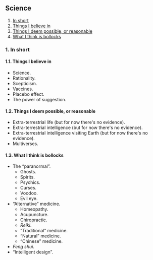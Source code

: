 ## Science

1. [In short](#1-in-short)
  1. [Things I believe in](#11-things-i-believe-in)
  1. [Things I deem possible, or reasonable](#12-things-i-deem-possible-or-reasonable)
  1. [What I think is bollocks](#13-what-i-think-is-bollocks)

### 1. In short

#### 1.1. Things I believe in

* Science.
* Rationality.
* Scepticism.
* Vaccines.
* Placebo effect.
* The power of suggestion.

#### 1.2. Things I deem possible, or reasonable

* Extra-terrestrial life (but for now there's no evidence).
* Extra-terrestrial intelligence (but for now there's no evidence).
* Extra-terrestrial intelligence visiting Earth (but for now there's no evidence).
* Multiverses.

#### 1.3. What I think is bollocks

* The &ldquo;paranormal&rdquo;.
  * Ghosts.
  * Spirits.
  * Psychics.
  * Curses.
  * Voodoo.
  * Evil eye.
* &ldquo;Alternative&rdquo; medicine.
  * Homeopathy.
  * Acupuncture.
  * Chiropractic.
  * *Reiki*.
  * &ldquo;Traditional&rdquo; medicine.
  * &ldquo;Natural&rdquo; medicine.
  * &ldquo;Chinese&rdquo; medicine.
* *Feng shui*.
* &ldquo;Intelligent design&rdquo;.
